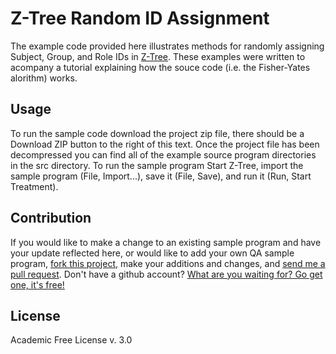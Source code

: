 Z-Tree Random ID Assignment
======================================
The example code provided here illustrates methods for randomly assigning Subject, Group, and Role IDs in [Z-Tree](http://www.iew.uzh.ch/ztree/index.php). 
These examples were written to acompany a tutorial explaining how the souce code (i.e. the Fisher-Yates alorithm) works. 

Usage
-----------------------
To run the sample code download the project zip file, there should be a Download ZIP button
to the right of this text. Once the project file has been decompressed you can find all of
the example source program directories in the src directory. To run the sample program 
Start Z-Tree, import the sample program (File, Import...), save it (File, Save), and run it (Run, Start Treatment).

Contribution
------------
If you would like to make a change to an existing sample program and have your update 
reflected here, or would like to add your own QA sample program, [fork this project](https://help.github.com/articles/fork-a-repo/),
make your additions and changes, and [send me a pull request](https://help.github.com/articles/using-pull-requests/).
Don't have a github account? [What are you waiting for? Go get one, it's free!](https://github.com/join)

License
-------
Academic Free License v. 3.0
